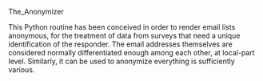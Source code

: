The_Anonymizer

This Python routine has been conceived in order to render email lists anonymous, for the treatment of data from surveys that need a unique identification of the responder.
The email addresses themselves are considered normally differentiated enough among each other, at local-part level.
Similarly, it can be used to anonymize everything is sufficiently various.
